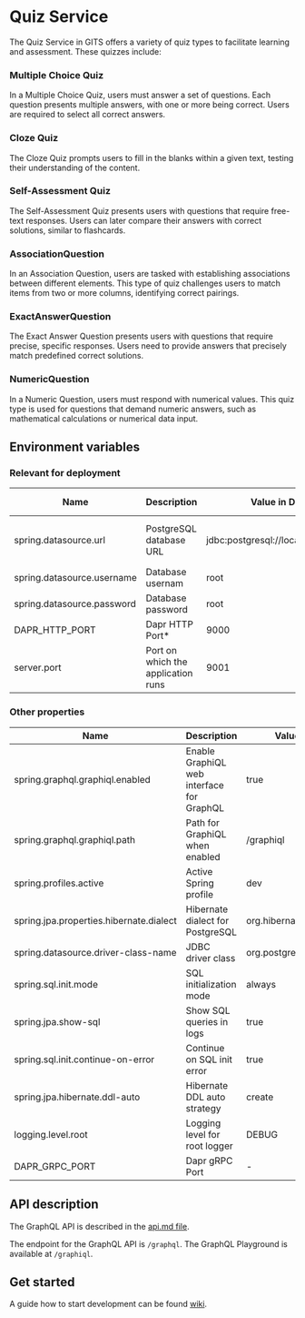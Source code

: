 # Quiz Service



The Quiz Service in GITS offers a variety of quiz types to facilitate learning and assessment. These quizzes include:

### Multiple Choice Quiz

In a Multiple Choice Quiz, users must answer a set of questions. Each question presents multiple answers, with one or more being correct. Users are required to select all correct answers.

### Cloze Quiz

The Cloze Quiz prompts users to fill in the blanks within a given text, testing their understanding of the content.

### Self-Assessment Quiz

The Self-Assessment Quiz presents users with questions that require free-text responses. Users can later compare their answers with correct solutions, similar to flashcards.

### AssociationQuestion

In an Association Question, users are tasked with establishing associations between different elements. This type of quiz challenges users to match items from two or more columns, identifying correct pairings.

### ExactAnswerQuestion

The Exact Answer Question presents users with questions that require precise, specific responses. Users need to provide answers that precisely match predefined correct solutions.

### NumericQuestion

In a Numeric Question, users must respond with numerical values. This quiz type is used for questions that demand numeric answers, such as mathematical calculations or numerical data input.

## Environment variables
### Relevant for deployment
| Name                       | Description                        | Value in Dev Environment                       | Value in Prod Environment                                      |
|----------------------------|------------------------------------|------------------------------------------------|----------------------------------------------------------------|
| spring.datasource.url               | PostgreSQL database URL            | jdbc:postgresql://localhost:9032/quiz_service* | jdbc:postgresql://quiz-service-db-postgresql:5432/quiz-service |
| spring.datasource.username          | Database usernam                   | root                                           | gits                                                           |
| spring.datasource.password          | Database password                  | root                                           | *secret*                                                       |
| DAPR_HTTP_PORT                        | Dapr HTTP Port*                        | 9000                                           | 3500                                                              |
| server.port                           | Port on which the application runs     | 9001                                           | 9001                                                              |
### Other properties

| Name                                    | Description                               | Value in Dev Environment                | Value in Prod Environment               |
|-----------------------------------------|-------------------------------------------|-----------------------------------------|-----------------------------------------|
| spring.graphql.graphiql.enabled         | Enable GraphiQL web interface for GraphQL | true                                    | true                                    |
| spring.graphql.graphiql.path            | Path for GraphiQL when enabled            | /graphiql                               | /graphiql                               |
| spring.profiles.active                  | Active Spring profile                     | dev                                     | prod                                    |
| spring.jpa.properties.hibernate.dialect | Hibernate dialect for PostgreSQL          | org.hibernate.dialect.PostgreSQLDialect | org.hibernate.dialect.PostgreSQLDialect |
| spring.datasource.driver-class-name     | JDBC driver class                         | org.postgresql.Driver                   | org.postgresql.Driver                   |
| spring.sql.init.mode                    | SQL initialization mode                   | always                                  | always                                  |
| spring.jpa.show-sql                     | Show SQL queries in logs                  | true                                    | true                                    |
| spring.sql.init.continue-on-error       | Continue on SQL init error                | true                                    | true                                    |
| spring.jpa.hibernate.ddl-auto           | Hibernate DDL auto strategy               | create                                  | update                                  |
| logging.level.root                      | Logging level for root logger             | DEBUG                                   | -                                       |
| DAPR_GRPC_PORT                          | Dapr gRPC Port                            | -                                       | 50001                                   |

## API description

The GraphQL API is described in the [api.md file](api.md).

The endpoint for the GraphQL API is `/graphql`. The GraphQL Playground is available at `/graphiql`.

## Get started

A guide how to start development can be
found [wiki](https://gits-enpro.readthedocs.io/en/latest/dev-manuals/backend/get-started.html).


